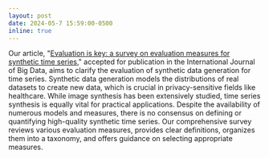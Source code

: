 ```yaml
---
layout: post
date: 2024-05-7 15:59:00-0500
inline: true
---
```


Our article, "[Evaluation is key: a survey on evaluation measures for synthetic time series](https://link.springer.com/article/10.1186/s40537-024-00924-7)," accepted for publication in the International Journal of Big Data, aims to clarify the evaluation of synthetic data generation for time series. Synthetic data generation models the distributions of real datasets to create new data, which is crucial in privacy-sensitive fields like healthcare. While image synthesis has been extensively studied, time series synthesis is equally vital for practical applications. Despite the availability of numerous models and measures, there is no consensus on defining or quantifying high-quality synthetic time series. Our comprehensive survey reviews various evaluation measures, provides clear definitions, organizes them into a taxonomy, and offers guidance on selecting appropriate measures.